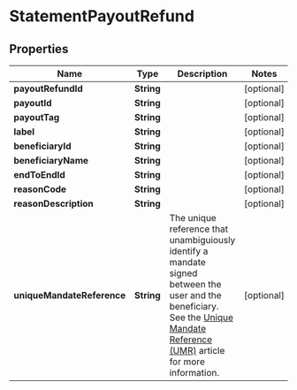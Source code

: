 

# StatementPayoutRefund


## Properties

| Name | Type | Description | Notes |
|------------ | ------------- | ------------- | -------------|
|**payoutRefundId** | **String** |  |  [optional] |
|**payoutId** | **String** |  |  [optional] |
|**payoutTag** | **String** |  |  [optional] |
|**label** | **String** |  |  [optional] |
|**beneficiaryId** | **String** |  |  [optional] |
|**beneficiaryName** | **String** |  |  [optional] |
|**endToEndId** | **String** |  |  [optional] |
|**reasonCode** | **String** |  |  [optional] |
|**reasonDescription** | **String** |  |  [optional] |
|**uniqueMandateReference** | **String** | The unique reference that unambiguiously identify a mandate signed between the user and the beneficiary. See the [Unique Mandate Reference (UMR)](/guide/overview/glossary.html#unique-mandate-reference-umr) article for more information. |  [optional] |



